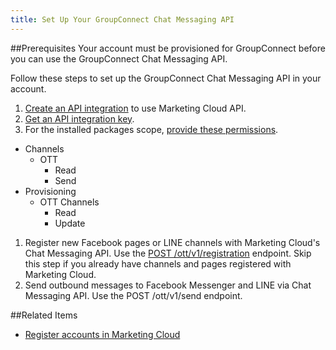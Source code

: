 ```yaml
---
title: Set Up Your GroupConnect Chat Messaging API
---
```


##Prerequisites
Your account must be provisioned for GroupConnect before you can use the GroupConnect Chat Messaging API.

Follow these steps to set up the GroupConnect Chat Messaging API in your account.

1. [Create an API integration](https://developer.salesforce.com/docs/atlas.en-us.mc-app-development.meta/mc-app-development/install-packages.htm) to use Marketing Cloud API.
1. [Get an API integration key](https://developer.salesforce.com/docs/atlas.en-us.mc-app-development.meta/mc-app-development/api-integration.htm).
1. For the installed packages scope, [provide these permissions](https://developer.salesforce.com/docs/atlas.en-us.noversion.mc-app-development.meta/mc-app-development/data-access-permissions.htm).
  * Channels
    * OTT
      * Read
      * Send
  * Provisioning
    * OTT Channels
      * Read
      * Update
1. Register new Facebook pages or LINE channels with Marketing Cloud's Chat Messaging API. Use the [POST /ott/v1/registration](https://developer.salesforce.com/docs/atlas.en-us.mc-apis.meta/mc-apis/OTTregisterProperty.htm) endpoint. Skip this step if you already have channels and pages registered with Marketing Cloud.
1. Send outbound messages to Facebook Messenger and LINE via Chat Messaging API. Use the POST /ott/v1/send endpoint.

##Related Items
* [Register accounts in Marketing Cloud](https://help.salesforce.com/articleView?id=mc_gc_getting_started_with_groupconnect.htm&type=5)
